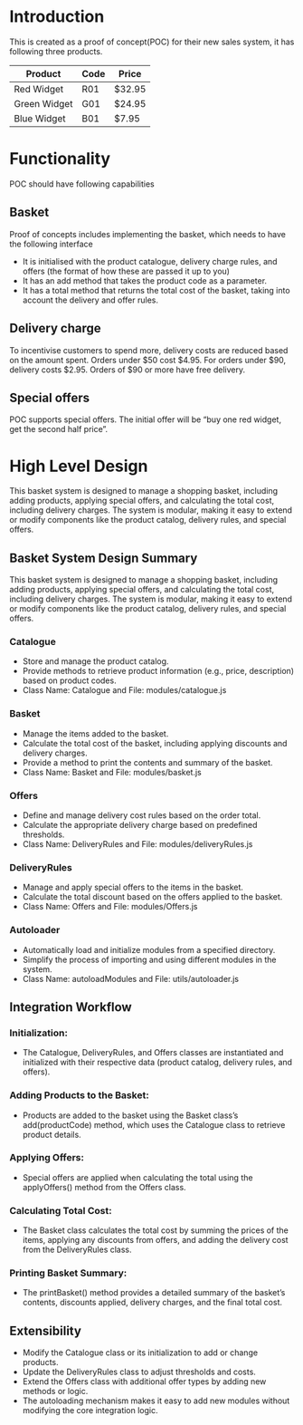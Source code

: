 # Introduction

This is created as a proof of concept(POC) for their new sales system, it has following three products. 

| Product       | Code          |Price
| --------      | -------       |-------
| Red Widget    | R01           |$32.95
| Green Widget  | G01           |$24.95
| Blue Widget   | B01           |$7.95


# Functionality 

POC should have following capabilities 


## Basket
Proof of concepts includes implementing the basket, which needs to have the following interface 
* It is initialised with the product catalogue, delivery charge rules, and offers (the format of how these are passed it up to you)
* It has an add method that takes the product code as a parameter.
* It has a total method that returns the total cost of the basket, taking into account the delivery and offer rules.

## Delivery charge 
To incentivise customers to spend more, delivery costs are reduced based on the amount spent. Orders under $50 cost $4.95. For orders under $90, delivery costs $2.95. Orders of
$90 or more have free delivery.

## Special offers
POC supports special offers. The initial offer will be “buy one red widget, get the second half price”.

# High Level Design

This basket system is designed to manage a shopping basket, including adding products, applying special offers, and calculating the total cost, including delivery charges. The system is modular, making it easy to extend or modify components like the product catalog, delivery rules, and special offers.

## Basket System Design Summary

This basket system is designed to manage a shopping basket, including adding products, applying special offers, and calculating the total cost, including delivery charges. The system is modular, making it easy to extend or modify components like the product catalog, delivery rules, and special offers.

### Catalogue

* Store and manage the product catalog.
* Provide methods to retrieve product information (e.g., price, description) based on product codes.
* Class Name: Catalogue and File: modules/catalogue.js

### Basket
* Manage the items added to the basket.
* Calculate the total cost of the basket, including applying discounts and delivery charges.
* Provide a method to print the contents and summary of the basket.
* Class Name: Basket  and File: modules/basket.js

### Offers 
* Define and manage delivery cost rules based on the order total.
* Calculate the appropriate delivery charge based on predefined thresholds.
* Class Name: DeliveryRules and File:  modules/deliveryRules.js

### DeliveryRules 
* Manage and apply special offers to the items in the basket.
* Calculate the total discount based on the offers applied to the basket.
* Class Name: Offers and File:  modules/Offers.js

### Autoloader 
* Automatically load and initialize modules from a specified directory.
* Simplify the process of importing and using different modules in the system.
* Class Name: autoloadModules and File: utils/autoloader.js

## Integration Workflow
### Initialization:
* The Catalogue, DeliveryRules, and Offers classes are instantiated and initialized with their respective data (product catalog, delivery rules, and offers).
### Adding Products to the Basket:
* Products are added to the basket using the Basket class’s add(productCode) method, which uses the Catalogue class to retrieve product details.
### Applying Offers:
* Special offers are applied when calculating the total using the applyOffers() method from the Offers class.
### Calculating Total Cost:
* The Basket class calculates the total cost by summing the prices of the items, applying any discounts from offers, and adding the delivery cost from the DeliveryRules class.
### Printing Basket Summary:
* The printBasket() method provides a detailed summary of the basket’s contents, discounts applied, delivery charges, and the final total cost.
## Extensibility

* Modify the Catalogue class or its initialization to add or change products.
* Update the DeliveryRules class to adjust thresholds and costs.
* Extend the Offers class with additional offer types by adding new methods or logic.
* The autoloading mechanism makes it easy to add new modules without modifying the core integration logic.








